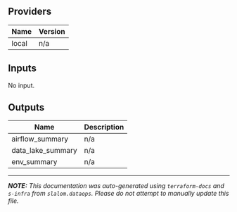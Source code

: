 ## Providers

| Name | Version |
|------|---------|
| local | n/a |

## Inputs

No input.

## Outputs

| Name | Description |
|------|-------------|
| airflow\_summary | n/a |
| data\_lake\_summary | n/a |
| env\_summary | n/a |

---------------------

_**NOTE:** This documentation was auto-generated using
`terraform-docs` and `s-infra` from `slalom.dataops`.
Please do not attempt to manually update this file._
